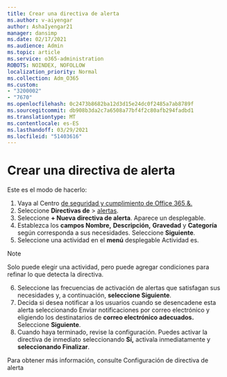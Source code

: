 ```yaml
---
title: Crear una directiva de alerta
ms.author: v-aiyengar
author: AshaIyengar21
manager: dansimp
ms.date: 02/17/2021
ms.audience: Admin
ms.topic: article
ms.service: o365-administration
ROBOTS: NOINDEX, NOFOLLOW
localization_priority: Normal
ms.collection: Adm_O365
ms.custom:
- "3200002"
- "7670"
ms.openlocfilehash: 0c2473b8682ba12d3d15e24dc0f2485a7ab8789f
ms.sourcegitcommit: db908b3da2c7a6508a77bf4f2c80afb294fadbd1
ms.translationtype: MT
ms.contentlocale: es-ES
ms.lasthandoff: 03/29/2021
ms.locfileid: "51403616"
---
```

# <a name="create-an-alert-policy"></a>Crear una directiva de alerta

Este es el modo de hacerlo:

1. Vaya al Centro [de seguridad y cumplimiento de Office 365 &.](https://go.microsoft.com/fwlink/p/?linkid=2077143)
1. Seleccione **Directivas de**  >  [alertas](https://go.microsoft.com/fwlink/?linkid=2103208).
1. Seleccione **+ Nueva directiva de alerta**. Aparece un desplegable.
1. Establezca los **campos Nombre,** **Descripción,** **Gravedad** y **Categoría** según corresponda a sus necesidades. Seleccione **Siguiente**.
1. Seleccione una actividad en el **menú** desplegable Actividad es.
> [!NOTE]
>  Solo puede elegir una actividad, pero puede agregar condiciones para refinar lo que detecta la directiva.
6. Seleccione las frecuencias de activación de alertas que satisfagan sus necesidades y, a continuación, **seleccione Siguiente**.
7. Decida si desea notificar a los usuarios cuando  se desencadene esta alerta seleccionando Enviar notificaciones por correo electrónico y eligiendo los destinatarios de **correo electrónico adecuados.** Seleccione **Siguiente**.
8. Cuando haya terminado, revise la configuración. Puedes activar la directiva de inmediato seleccionando **Sí,** activala inmediatamente y **seleccionando Finalizar**.

Para obtener más información, consulte Configuración de directiva de alerta


